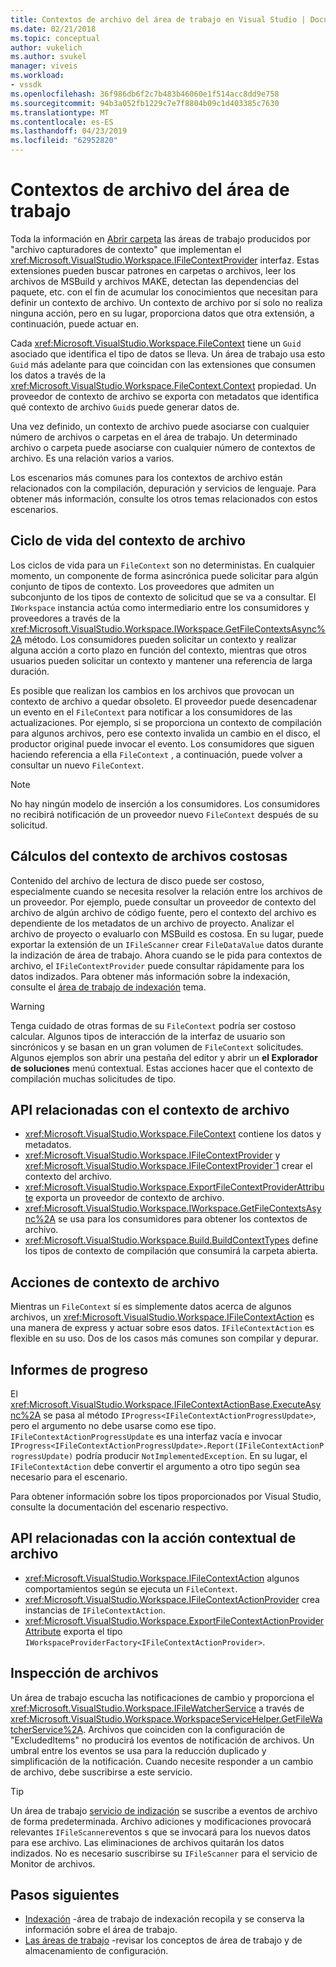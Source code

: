```yaml
---
title: Contextos de archivo del área de trabajo en Visual Studio | Documentos de Microsoft
ms.date: 02/21/2018
ms.topic: conceptual
author: vukelich
ms.author: svukel
manager: viveis
ms.workload:
- vssdk
ms.openlocfilehash: 36f986db6f2c7b483b46060e1f514acc8dd9e758
ms.sourcegitcommit: 94b3a052fb1229c7e7f8804b09c1d403385c7630
ms.translationtype: MT
ms.contentlocale: es-ES
ms.lasthandoff: 04/23/2019
ms.locfileid: "62952820"
---
```

# <a name="workspace-file-contexts"></a>Contextos de archivo del área de trabajo

Toda la información en [Abrir carpeta](../ide/develop-code-in-visual-studio-without-projects-or-solutions.md) las áreas de trabajo producidos por "archivo capturadores de contexto" que implementan el <xref:Microsoft.VisualStudio.Workspace.IFileContextProvider> interfaz. Estas extensiones pueden buscar patrones en carpetas o archivos, leer los archivos de MSBuild y archivos MAKE, detectan las dependencias del paquete, etc. con el fin de acumular los conocimientos que necesitan para definir un contexto de archivo. Un contexto de archivo por sí solo no realiza ninguna acción, pero en su lugar, proporciona datos que otra extensión, a continuación, puede actuar en.

Cada <xref:Microsoft.VisualStudio.Workspace.FileContext> tiene un `Guid` asociado que identifica el tipo de datos se lleva. Un área de trabajo usa esto `Guid` más adelante para que coincidan con las extensiones que consumen los datos a través de la <xref:Microsoft.VisualStudio.Workspace.FileContext.Context> propiedad. Un proveedor de contexto de archivo se exporta con metadatos que identifica qué contexto de archivo `Guid`s puede generar datos de.

Una vez definido, un contexto de archivo puede asociarse con cualquier número de archivos o carpetas en el área de trabajo. Un determinado archivo o carpeta puede asociarse con cualquier número de contextos de archivo. Es una relación varios a varios.

Los escenarios más comunes para los contextos de archivo están relacionados con la compilación, depuración y servicios de lenguaje. Para obtener más información, consulte los otros temas relacionados con estos escenarios.

## <a name="file-context-lifecycle"></a>Ciclo de vida del contexto de archivo

Los ciclos de vida para un `FileContext` son no deterministas. En cualquier momento, un componente de forma asincrónica puede solicitar para algún conjunto de tipos de contexto. Los proveedores que admiten un subconjunto de los tipos de contexto de solicitud que se va a consultar. El `IWorkspace` instancia actúa como intermediario entre los consumidores y proveedores a través de la <xref:Microsoft.VisualStudio.Workspace.IWorkspace.GetFileContextsAsync%2A> método. Los consumidores pueden solicitar un contexto y realizar alguna acción a corto plazo en función del contexto, mientras que otros usuarios pueden solicitar un contexto y mantener una referencia de larga duración.

Es posible que realizan los cambios en los archivos que provocan un contexto de archivo a quedar obsoleto. El proveedor puede desencadenar un evento en el `FileContext` para notificar a los consumidores de las actualizaciones. Por ejemplo, si se proporciona un contexto de compilación para algunos archivos, pero ese contexto invalida un cambio en el disco, el productor original puede invocar el evento. Los consumidores que siguen haciendo referencia a ella `FileContext` , a continuación, puede volver a consultar un nuevo `FileContext`.

>[!NOTE]
>No hay ningún modelo de inserción a los consumidores. Los consumidores no recibirá notificación de un proveedor nuevo `FileContext` después de su solicitud.

## <a name="expensive-file-context-computations"></a>Cálculos del contexto de archivos costosas

Contenido del archivo de lectura de disco puede ser costoso, especialmente cuando se necesita resolver la relación entre los archivos de un proveedor. Por ejemplo, puede consultar un proveedor de contexto del archivo de algún archivo de código fuente, pero el contexto del archivo es dependiente de los metadatos de un archivo de proyecto. Analizar el archivo de proyecto o evaluarlo con MSBuild es costosa. En su lugar, puede exportar la extensión de un `IFileScanner` crear `FileDataValue` datos durante la indización de área de trabajo. Ahora cuando se le pida para contextos de archivo, el `IFileContextProvider` puede consultar rápidamente para los datos indizados. Para obtener más información sobre la indexación, consulte el [área de trabajo de indexación](workspace-indexing.md) tema.

>[!WARNING]
>Tenga cuidado de otras formas de su `FileContext` podría ser costoso calcular. Algunos tipos de interacción de la interfaz de usuario son sincrónicos y se basan en un gran volumen de `FileContext` solicitudes. Algunos ejemplos son abrir una pestaña del editor y abrir un **el Explorador de soluciones** menú contextual. Estas acciones hacer que el contexto de compilación muchas solicitudes de tipo.

## <a name="file-context-related-apis"></a>API relacionadas con el contexto de archivo

- <xref:Microsoft.VisualStudio.Workspace.FileContext> contiene los datos y metadatos.
- <xref:Microsoft.VisualStudio.Workspace.IFileContextProvider> y <xref:Microsoft.VisualStudio.Workspace.IFileContextProvider`1> crear el contexto del archivo.
- <xref:Microsoft.VisualStudio.Workspace.ExportFileContextProviderAttribute> exporta un proveedor de contexto de archivo.
- <xref:Microsoft.VisualStudio.Workspace.IWorkspace.GetFileContextsAsync%2A> se usa para los consumidores para obtener los contextos de archivo.
- <xref:Microsoft.VisualStudio.Workspace.Build.BuildContextTypes> define los tipos de contexto de compilación que consumirá la carpeta abierta.

## <a name="file-context-actions"></a>Acciones de contexto de archivo

Mientras un `FileContext` sí es simplemente datos acerca de algunos archivos, un <xref:Microsoft.VisualStudio.Workspace.IFileContextAction> es una manera de express y actuar sobre esos datos. `IFileContextAction` es flexible en su uso. Dos de los casos más comunes son compilar y depurar.

## <a name="reporting-progress"></a>Informes de progreso

El <xref:Microsoft.VisualStudio.Workspace.IFileContextActionBase.ExecuteAsync%2A> se pasa al método `IProgress<IFileContextActionProgressUpdate>`, pero el argumento no debe usarse como ese tipo. `IFileContextActionProgressUpdate` es una interfaz vacía e invocar `IProgress<IFileContextActionProgressUpdate>.Report(IFileContextActionProgressUpdate)` podría producir `NotImplementedException`. En su lugar, el `IFileContextAction` debe convertir el argumento a otro tipo según sea necesario para el escenario.

Para obtener información sobre los tipos proporcionados por Visual Studio, consulte la documentación del escenario respectivo.

## <a name="file-context-action-related-apis"></a>API relacionadas con la acción contextual de archivo

- <xref:Microsoft.VisualStudio.Workspace.IFileContextAction> algunos comportamientos según se ejecuta un `FileContext`.
- <xref:Microsoft.VisualStudio.Workspace.IFileContextActionProvider> crea instancias de `IFileContextAction`.
- <xref:Microsoft.VisualStudio.Workspace.ExportFileContextActionProviderAttribute> exporta el tipo `IWorkspaceProviderFactory<IFileContextActionProvider>`.

## <a name="file-watching"></a>Inspección de archivos

Un área de trabajo escucha las notificaciones de cambio y proporciona el <xref:Microsoft.VisualStudio.Workspace.IFileWatcherService> a través de <xref:Microsoft.VisualStudio.Workspace.WorkspaceServiceHelper.GetFileWatcherService%2A>. Archivos que coinciden con la configuración de "ExcludedItems" no producirá los eventos de notificación de archivos. Un umbral entre los eventos se usa para la reducción duplicado y simplificación de la notificación. Cuando necesite responder a un cambio de archivo, debe suscribirse a este servicio.

>[!TIP]
>Un área de trabajo [servicio de indización](workspace-indexing.md) se suscribe a eventos de archivo de forma predeterminada. Archivo adiciones y modificaciones provocará relevantes `IFileScanner`eventos s que se invocará para los nuevos datos para ese archivo. Las eliminaciones de archivos quitarán los datos indizados. No es necesario suscribirse su `IFileScanner` para el servicio de Monitor de archivos.

## <a name="next-steps"></a>Pasos siguientes

* [Indexación](workspace-indexing.md) -área de trabajo de indexación recopila y se conserva la información sobre el área de trabajo.
* [Las áreas de trabajo](workspaces.md) -revisar los conceptos de área de trabajo y de almacenamiento de configuración.
